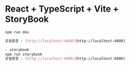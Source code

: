 # React + TypeScript + Vite + StoryBook

```bash
npm run dev

로컬환경 : [http://localhost:4000](http://localhost:4000)

- storybook
npm run storybook
로컬환경 : [http://localhost:6006](http://localhost:6006) 
